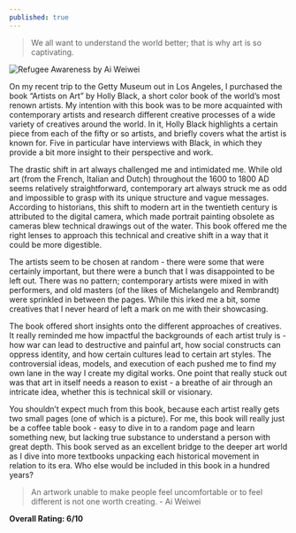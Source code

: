 ```yaml
---
published: true
---
```

> We all want to understand the world better; that is why art is so captivating.

![Refugee Awareness by Ai Weiwei](https://d3p157427w54jq.cloudfront.net/uploads/2018/03/Ai-wei-wei.jpg)

On my recent trip to the Getty Museum out in Los Angeles, I purchased the book “Artists on Art” by Holly Black, a short color book of the world’s most renown artists. My intention with this book was to be more acquainted with contemporary artists and research different creative processes of a wide variety of creatives around the world. In it, Holly Black highlights a certain piece from each of the fifty or so artists, and briefly covers what the artist is known for. Five in particular have interviews with Black, in which they provide a bit more insight to their perspective and work.

The drastic shift in art always challenged me and intimidated me. While old art (from the French, Italian and Dutch) throughout the 1600 to 1800 AD seems relatively straightforward, contemporary art always struck me as odd and impossible to grasp with its unique structure and vague messages. According to historians, this shift to modern art in the twentieth century is attributed to the digital camera, which made portrait painting obsolete as cameras blew technical drawings out of the water. This book offered me the right lenses to approach this technical and creative shift in a way that it could be more digestible.

The artists seem to be chosen at random - there were some that were certainly important, but there were a bunch that I was disappointed to be left out. There was no pattern; contemporary artists were mixed in with performers, and old masters (of the likes of Michelangelo and Rembrandt) were sprinkled in between the pages. While this irked me a bit, some creatives that I never heard of left a mark on me with their showcasing.

The book offered short insights onto the different approaches of creatives. It really reminded me how impactful the backgrounds of each artist truly is - how war can lead to destructive and painful art, how social constructs can oppress identity, and how certain cultures lead to certain art styles. The controversial ideas, models, and execution of each pushed me to find my own lane in the way I create my digital works. One point that really stuck out was that art in itself needs a reason to exist - a breathe of air through an intricate idea, whether this is technical skill or visionary.

You shouldn’t expect much from this book, because each artist really gets two small pages (one of which is a picture). For me, this book will really just be a coffee table book - easy to dive in to a random page and learn something new, but lacking true substance to understand a person with great depth. This book served as an excellent bridge to the deeper art world as I dive into more textbooks unpacking each historical movement in relation to its era. Who else would be included in this book in a hundred years?

> An artwork unable to make people feel uncomfortable or to feel different is not one worth creating. - Ai Weiwei

**Overall Rating: 6/10**
